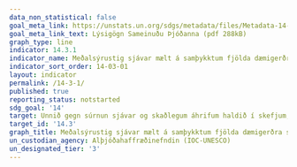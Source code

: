 ```yaml
---
data_non_statistical: false
goal_meta_link: https://unstats.un.org/sdgs/metadata/files/Metadata-14-03-01.pdf
goal_meta_link_text: Lýsigögn Sameinuðu Þjóðanna (pdf 288kB)
graph_type: line
indicator: 14.3.1
indicator_name: Meðalsýrustig sjávar mælt á samþykktum fjölda dæmigerðra sýnatökustöðva.
indicator_sort_order: 14-03-01
layout: indicator
permalink: /14-3-1/
published: true
reporting_status: notstarted
sdg_goal: '14'
target: Unnið gegn súrnun sjávar og skaðlegum áhrifum haldið í skefjum, t.d. með því að efla vísindasamstarf á því sviði.
target_id: '14.3'
graph_title: Meðalsýrustig sjávar mælt á samþykktum fjölda dæmigerðra sýnatökustöðva.
un_custodian_agency: Alþjóðahaffræðinefndin (IOC-UNESCO)
un_designated_tier: '3'
---
```

